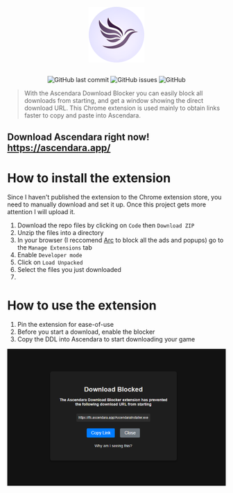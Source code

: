 <div align="center">
    </a>
    <br />
    <img align="center" width="128" height="128" src="/readme/ascendara.png">
    <br />
    <br />
    
    
   ![GitHub last commit](https://img.shields.io/github/last-commit/t-a-g-o/ascendaradownloadblocker)
   ![GitHub issues](https://img.shields.io/github/issues-raw/t-a-g-o/ascendaradownloadblocker)
   ![GitHub](https://img.shields.io/github/license/t-a-g-o/ascendaradownloadblocker)
    
</div>

> With the Ascendara Download Blocker you can easily block all downloads from starting, and get a window showing the direct download URL. This Chrome extension is used mainly to obtain links faster to copy and paste into Ascendara.

## Download Ascendara right now! https://ascendara.app/

# How to install the extension
Since I haven't published the extension to the Chrome extension store, you need to manually download and set it up. Once this project gets more attention I will upload it.
1. Download the repo files by clicking on ```Code``` then ```Download ZIP```
2. Unzip the files into a directory
3. In your browser (I reccomend [Arc]() to block all the ads and popups) go to the ```Manage Extensions``` tab
4. Enable ```Developer mode```
5. Click on ```Load Unpacked```
6. Select the files you just downloaded
7. 
# How to use the extension
1. Pin the extension for ease-of-use
2. Before you start a download, enable the blocker
3. Copy the DDL into Ascendara to start downloading your game

<img src="/readme/showcase.png">
